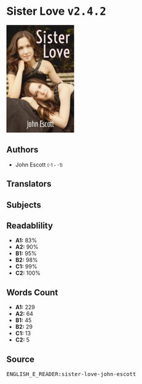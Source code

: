 # Sister Love <kbd>v2.4.2</kbd>

![](./cover.medium.jpg "")

## Authors


 - John Escott <small>(-1 - -1)</small>

## Translators



## Subjects



## Readablility


 - **A1:** 83%
 - **A2:** 90%
 - **B1:** 95%
 - **B2:** 98%
 - **C1:** 99%
 - **C2:** 100%

## Words Count


 - **A1:** 229
 - **A2:** 64
 - **B1:** 45
 - **B2:** 29
 - **C1:** 13
 - **C2:** 5

## Source


<kbd>ENGLISH_E_READER:sister-love-john-escott</kbd>
